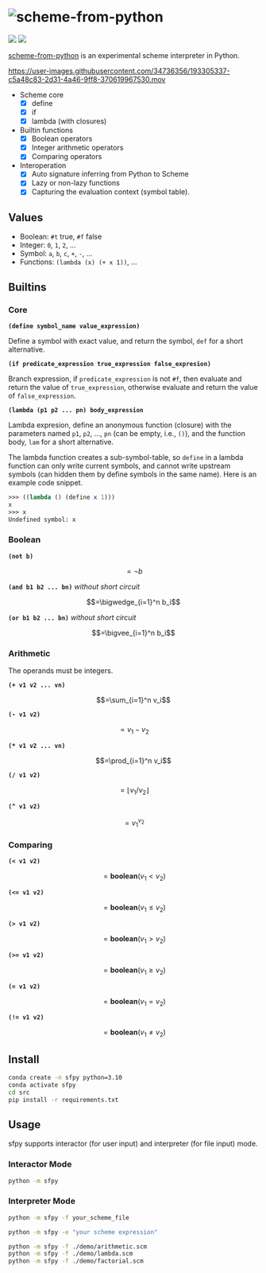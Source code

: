 # ![scheme-from-python](https://socialify.git.ci/StardustDL/scheme-from-python/image?description=1&font=Bitter&forks=1&issues=1&language=1&owner=1&pulls=1&stargazers=1&theme=Light "scheme-from-python")

[![](https://github.com/StardustDL/scheme-from-python/workflows/CI/badge.svg)](https://github.com/StardustDL/scheme-from-python/actions) [![](https://img.shields.io/github/license/StardustDL/scheme-from-python.svg)](https://github.com/StardustDL/coxbuild/blob/master/LICENSE)
<!--[![](https://img.shields.io/pypi/v/scheme-from-python)](https://pypi.org/project/scheme-from-python/) [![Downloads](https://pepy.tech/badge/scheme-from-python?style=flat)](https://pepy.tech/project/scheme-from-python)-->

[scheme-from-python](https://github.com/StardustDL/scheme-from-python) is an experimental scheme interpreter in Python.

https://user-images.githubusercontent.com/34736356/193305337-c5a48c83-2d31-4a46-9ff8-370619967530.mov

- Scheme core
  - [x] define
  - [x] if
  - [x] lambda (with closures)
- Builtin functions
  - [x] Boolean operators
  - [x] Integer arithmetic operators
  - [x] Comparing operators
- Interoperation
  - [x] Auto signature inferring from Python to Scheme
  - [x] Lazy or non-lazy functions
  - [x] Capturing the evaluation context (symbol table).

## Values

- Boolean: `#t` true, `#f` false
- Integer: `0`, `1`, `2`, ...
- Symbol: `a`, `b`, `c`, `+`, `-`, ...
- Functions: `(lambda (x) (+ x 1))`, ...

## Builtins

### Core

**`(define symbol_name value_expression)`**

Define a symbol with exact value, and return the symbol, `def` for a short alternative.

**`(if predicate_expression true_expression false_expresion)`**

Branch expression, if `predicate_expression` is not `#f`, then evaluate and return the value of `true_expression`, otherwise evaluate and return the value of `false_expression`.

**`(lambda (p1 p2 ... pn) body_expression`**

Lambda expresion, define an anonymous function (closure) with the parameters named `p1`, `p2`, ..., `pn` (can be empty, i.e., `()`), and the function body, `lam` for a short alternative.

The lambda function creates a sub-symbol-table, so `define` in a lambda function can only write current symbols, and cannot write upstream symbols (can hidden them by define symbols in the same name). Here is an example code snippet.

```scheme
>>> ((lambda () (define x 1)))
x
>>> x
Undefined symbol: x
```

### Boolean

**`(not b)`**

$$=\neg b$$

**`(and b1 b2 ... bn)`** *without short circuit*

$$=\bigwedge_{i=1}^n b_i$$

**`(or b1 b2 ... bn)`** *without short circuit*

$$=\bigvee_{i=1}^n b_i$$

### Arithmetic

The operands must be integers.

**`(+ v1 v2 ... vn)`**

$$=\sum_{i=1}^n v_i$$

**`(- v1 v2)`**

$$=v_1 - v_2$$

**`(* v1 v2 ... vn)`**

$$=\prod_{i=1}^n v_i$$

**`(/ v1 v2)`**

$$=\lfloor v_1 / v_2 \rfloor$$

**`(^ v1 v2)`**

$$=v_1^{v_2}$$

### Comparing

**`(< v1 v2)`**

$$=\textbf{boolean}(v_1 < v_2)$$

**`(<= v1 v2)`**

$$=\textbf{boolean}(v_1 \le v_2)$$

**`(> v1 v2)`**

$$=\textbf{boolean}(v_1 > v_2)$$

**`(>= v1 v2)`**

$$=\textbf{boolean}(v_1 \ge v_2)$$

**`(= v1 v2)`**

$$=\textbf{boolean}(v_1 = v_2)$$

**`(!= v1 v2)`**

$$=\textbf{boolean}(v_1 \ne v_2)$$

## Install

```sh
conda create -n sfpy python=3.10
conda activate sfpy
cd src
pip install -r requirements.txt
```

## Usage

sfpy supports interactor (for user input) and interpreter (for file input) mode.

### Interactor Mode

```sh
python -m sfpy
```

### Interpreter Mode

```sh
python -m sfpy -f your_scheme_file

python -m sfpy -e "your scheme expression"

python -m sfpy -f ./demo/arithmetic.scm
python -m sfpy -f ./demo/lambda.scm
python -m sfpy -f ./demo/factorial.scm
```
